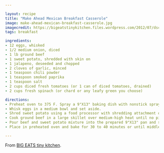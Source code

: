 ```yaml
---

layout: recipe
title: "Make Ahead Mexican Breakfast Casserole"
image: make-ahead-mexican-breakfast-casserole.jpg
imagecredit: https://bigeatstinykitchen.files.wordpress.com/2012/07/dsc_01731.jpg
tags: breakfast

ingredients:
- 12 eggs, whisked
- 1/2 medium onion, diced
- 1 lb ground beef
- 1 sweet potato, shredded with skin on
- 1 jalapeno, deseeded and chopped
- 2 cloves of garlic, minced
- 1 teaspoon chili powder
- 1 teaspoon smoked paprika
- 1 teaspoon salt
- 2 cups diced fresh tomatoes (or 1 can of diced tomatoes, drained)
- 2 cups fresh spinach (or chard or any leafy green you choose)

directions:
- Preheat oven to 375 F. Spray a 9"X13" baking dish with nonstick spray and set aside.
- Whisk eggs in a medium bowl and set aside.
- Shred sweet potato using a food processor with shredding attachment or by hand. Set aside.
- Cook ground beef in a large skillet over medium-high heat until no pink remains. Break into crumbly pieces using a spatula. Drain off extra grease. Add onion, shredded sweet potato, garlic, jalapeño, chili powder, salt, and paprika into skillet. Cook until onions are translucent (about 5 to 7 minutes).  Add tomatoes and spinach into skillet and cook for about 2 minutes or until spinach begins to wilt.
- Pour beef and sweet potato mixture into the prepared 9"X13" pan and spread evenly along the bottom. Pour whisked eggs over the top, making sure to mix the eggs into the sweet potato mixture with a spoon or spatula. (The casserole can be made ahead 1 day in advance up to this point and covered and refrigerated. Remove from fridge 15 minutes before cooking.)
- Place in preheated oven and bake for 30 to 40 minutes or until middle of casserole is set (not jiggly) and edges are lightly browned. Remove from oven and allow to cool for 5 minutes. Feeds a crowd of 8 to 10 or it feeds 2 people over the course of a week!!!!

---
```


From [BIG EATS tiny kitchen](https://bigeatstinykitchen.com/2012/08/04/make-ahead-mexican-breakfast-casserole-gluten-free-grain-free-and-dairy-free/).
